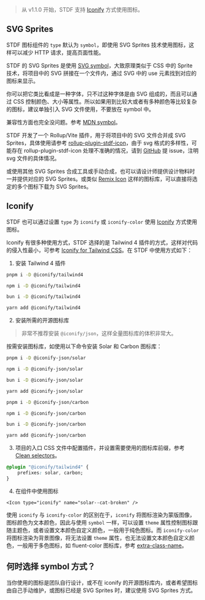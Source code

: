 > 从 v1.1.0 开始，STDF 支持 [Iconify](https://iconify.design) 方式使用图标。

## SVG Sprites

STDF 图标组件的 `type` 默认为 `symbol`，即使用 SVG Sprites 技术使用图标，这样可以减少 HTTP 请求，提高页面性能。

STDF 的 SVG Sprites 是使用 [SVG symbol](https://developer.mozilla.org/en-US/docs/Web/SVG/Element/symbol)，大致原理类似于 CSS 中的 Sprite 技术，将项目中的 SVG 拼接在一个文件内，通过 SVG 中的 use 元素找到对应的图标来显示。

你可以把它类比看成是一种字体，只不过这种字体是由 SVG 组成的，而且可以通过 CSS 控制颜色、大小等属性。所以如果用到比较大或者有多种颜色等比较复杂的图标，建议单独引入 SVG 文件使用，不要放在 symbol 中。

兼容性方面也完全没问题。参考 [MDN symbol](https://developer.mozilla.org/en-US/docs/Web/SVG/Element/symbol#browser_compatibility)。

STDF 开发了一个 Rollup/Vite 插件，用于将项目中的 SVG 文件合并成 SVG Sprites，具体使用请参考 [rollup-plugin-stdf-icon](https://www.npmjs.com/package/rollup-plugin-stdf-icon)，由于 svg 格式的多样性，可能存在 rollup-plugin-stdf-icon 处理不准确的情况，请到 [GitHub](https://github.com/any-tdf/stdf/issues) 提 issue，注明 svg 文件的具体情况。

或使用其他 SVG Sprites 合成工具或手动合成，也可以请设计师提供设计物料时一并提供对应的 SVG Sprites。或类似 [Remix Icon](https://remixicon.com) 这样的图标库，可以直接将选定的多个图标下载为 SVG Sprites。

## Iconify

STDF 也可以通过设置 `type` 为 `iconify` 或 `iconify-color` 使用 [Iconify](https://iconify.design) 方式使用图标。

Iconify 有很多种使用方式，STDF 选择的是 Tailwind 4 插件的方式，这样对代码的侵入性最小，可参考 [Iconify for Tailwind CSS](https://iconify.design/docs/usage/css/tailwind/tailwind4)。在 STDF 中使用方式如下：

1. 安装 Tailwind 4 插件

<!-- :::code-groups -->
<!-- pnpm -->
```sh
pnpm i -D @iconify/tailwind4
```
<!-- :: -->
<!-- npm -->
```sh
npm i -D @iconify/tailwind4
```
<!-- :: -->
<!-- bun -->
```sh
bun i -D @iconify/tailwind4
```
<!-- :: -->
<!-- yarn -->
```sh
yarn add @iconify/tailwind4
```
<!-- ::: -->

2. 安装所需的开源图标库

> 非常不推荐安装 `@iconify/json`，这样全量图标库的体积非常大。

按需安装图标库，如使用以下命令安装 Solar 和 Carbon 图标库：

<!-- :::code-groups -->
<!-- pnpm -->
```sh
pnpm i -D @iconify-json/solar
```
<!-- :: -->
<!-- npm -->
```sh
npm i -D @iconify-json/solar
```
<!-- :: -->
<!-- bun -->
```sh
bun i -D @iconify-json/solar
```
<!-- :: -->
<!-- yarn -->
```sh
yarn add @iconify-json/solar
```
<!-- ::: -->

<!-- :::code-groups -->
<!-- pnpm -->
```sh
pnpm i -D @iconify-json/carbon
```
<!-- :: -->
<!-- npm -->
```sh
npm i -D @iconify-json/carbon
```
<!-- :: -->
<!-- bun -->
```sh
bun i -D @iconify-json/carbon
```
<!-- :: -->
<!-- yarn -->
```sh
yarn add @iconify-json/carbon
```
<!-- ::: -->

3. 项目的入口 CSS 文件中配置插件，并设置需要使用的图标库前缀，参考 [Clean selectors](https://iconify.design/docs/usage/css/tailwind/tailwind4/#clean-selectors)。

```css
@plugin "@iconify/tailwind4" {
	prefixes: solar, carbon;
}
```

4. 在组件中使用图标

```svelte
<Icon type="iconify" name="solar--cat-broken" />
```

使用 `iconify` 与 `iconify-color` 的区别在于，`iconify` 将图标渲染为蒙版图像，图标颜色为文本颜色，因此与使用 `symbol` 一样，可以设置 `theme` 属性控制图标跟随主题色，或者设置文本颜色自定义颜色，一般用于纯色图标。而 `iconify-color` 将图标渲染为背景图像，将无法设置 `theme` 属性，也无法设置文本颜色自定义颜色，一般用于多色图标，如 fluent-color 图标库，参考 [extra-class-name](https://iconify.design/docs/usage/css/tailwind/tailwind4/#extra-class-name)。

## 何时选择 symbol 方式？

当你使用的图标是团队自行设计，或不在 iconify 的开源图标库内，或者希望图标由自己手动维护，或图标已经是 SVG Sprites 时，建议使用 SVG Sprites 方式。
